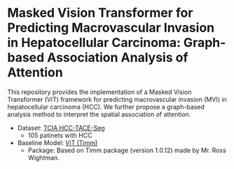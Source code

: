 # Masked Vision Transformer for Predicting Macrovascular Invasion in Hepatocellular Carcinoma: Graph-based Association Analysis of Attention

This repository provides the implementation of a Masked Vision Transformer (ViT) framework for predicting macrovascular invasion (MVI) in hepatocellular carcinoma (HCC). We further propose a graph-based analysis method to interpret the spatial association of attention.

- Dataset: [TCIA HCC-TACE-Seg]([https://wiki.cancerimagingarchive.net/display/Public/HCC-TACE-Seg](https://www.cancerimagingarchive.net/collection/hcc-tace-seg/))
  - 105 patinets with HCC
- Baseline Model: [ViT (Timm)](https://github.com/huggingface/pytorch-image-models/blob/main/timm/models/vision_transformer.py)
  - Package: Based on Timm package (version 1.0.12) made by Mr. Ross Wightman.
